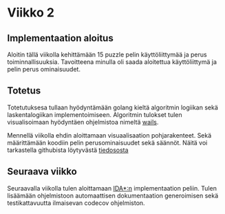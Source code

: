 # Viikko 2 

## Implementaation aloitus

Aloitin tällä viikolla kehittämään 15 puzzle pelin käyttöliittymää ja perus toiminnallisuuksia. Tavoitteena minulla oli saada aloitettua käyttöliittymä ja pelin perus ominaisuudet.


## Totetus

Totetutuksesa tullaan hyödyntämään golang kieltä algoritmin logiikan sekä laskentalogiikan implementoimiseen. Algoritmin tulokset tulen visualisoimaan hyödyntäen ohjelmistoa nimeltä [wails](https://wails.io/).

Mennellä viikolla ehdin aloittamaan visuaalisaation pohjarakenteet. Sekä määrittämään koodiin pelin perusominaisuudet sekä säännöt. Näitä voi tarkastella githubista löytyvästä [tiedososta](https://github.com/ferealqq/15GoFast/blob/main/app.go)


## Seuraava viikko

Seuraavalla viikolla tulen aloittamaan [IDA*:n](https://en.wikipedia.org/wiki/Iterative_deepening_A*) implementaation peliin. Tulen lisäämään ohjelmistoon automaattisen dokumentaation generoimisen sekä testikattavuutta ilmaisevan codecov ohjelmiston.